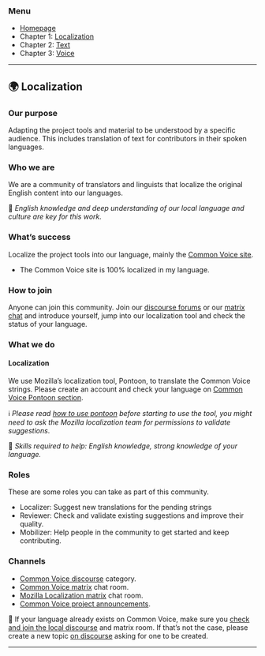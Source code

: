 ### Menu
- [Homepage](https://common-voice.github.io/community-playbook/)
- Chapter 1: [Localization](https://common-voice.github.io/community-playbook/sub_pages/Localization.html)
- Chapter 2: [Text](https://common-voice.github.io/community-playbook/sub_pages/text.html)
- Chapter 3: [Voice](https://common-voice.github.io/community-playbook/sub_pages/voice.html)

---

## 🌍 Localization

### Our purpose

Adapting the project tools and material to be understood by a specific audience. This includes translation of text for contributors in their spoken languages. 

### Who we are

We are a community of translators and linguists that localize the original English content into our languages.

🔨 _English knowledge and deep understanding of our local language and culture are key for this work._

### What’s success

Localize the project tools into our language, mainly the [Common Voice site](http://voice.mozilla.org/).

* The Common Voice site is 100% localized in my language.

### How to join

Anyone can join this community. Join our [discourse forums](https://discourse.mozilla.org/c/voice/) or our [matrix chat](https://chat.mozilla.org/#/room/#common-voice:mozilla.org) and introduce yourself, jump into our localization tool and check the status of your language.

### What we do

#### **Localization**

We use Mozilla’s localization tool, Pontoon, to translate the Common Voice strings. Please create an account and check your language on [Common Voice Pontoon section](https://pontoon.mozilla.org/projects/common-voice/).

ℹ️ _Please read [how to use pontoon](https://mozilla-l10n.github.io/localizer-documentation/tools/pontoon/) before starting to use the tool, you might need to ask the Mozilla localization team for permissions to validate suggestions_.

🔨 _Skills required to help: English knowledge, strong knowledge of your language._

### Roles

These are some roles you can take as part of this community.

* Localizer: Suggest new translations for the pending strings
* Reviewer: Check and validate existing suggestions and improve their quality.
* Mobilizer: Help people in the community to get started and keep contributing.


### Channels

* [Common Voice discourse](https://discourse.mozilla.org/c/voice/) category.
* [Common Voice matrix](https://chat.mozilla.org/#/room/#common-voice:mozilla.org) chat room.
* [Mozilla Localization matrix](https://chat.mozilla.org/#/room/#l10n-community:mozilla.org) chat room.
* [Common Voice project announcements](https://discourse.mozilla.org/tags/c/voice/announcements).


💬 If your language already exists on Common Voice, make sure you [check and join the local discourse](https://voice.mozilla.org/about#get-involved) and matrix room. If that’s not the case, please create a new topic [on discourse](https://discourse.mozilla.org/c/voice/239) asking for one to be created.

----

